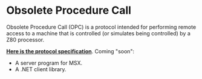 # Obsolete Procedure Call

Obsolete Procedure Call (OPC) is a protocol intended for performing remote access to a machine that is controlled (or simulates being controlled) by a Z80 processor.

**[Here is the protocol specification](OPC.md)**. Coming "soon":

* A server program for MSX.
* A .NET client library.
